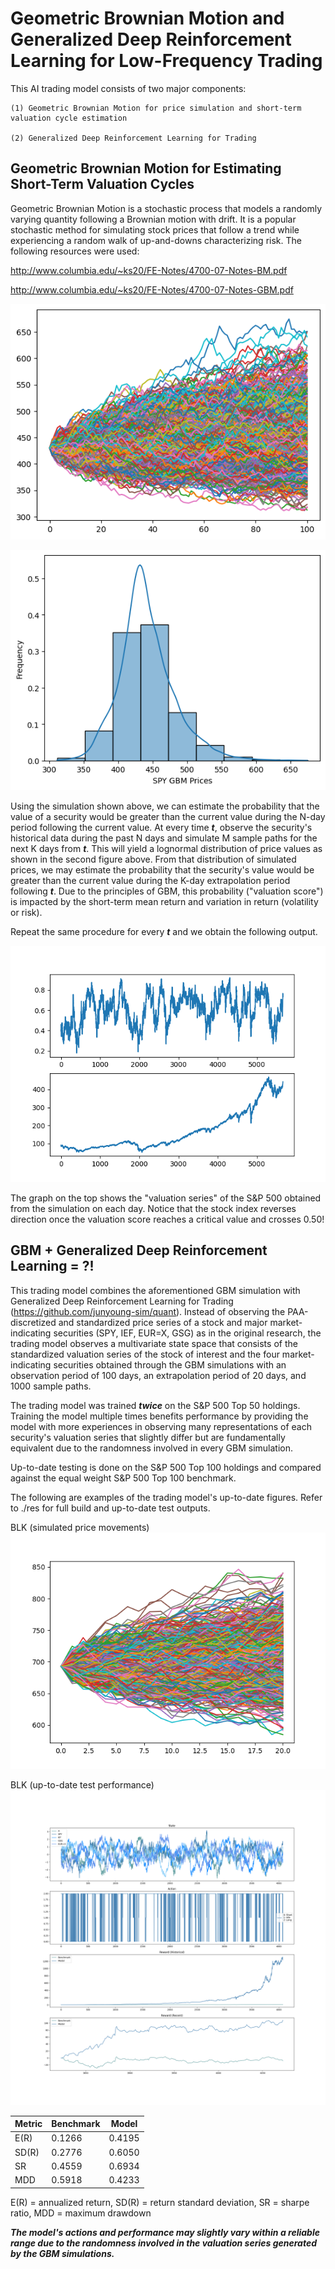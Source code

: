 # Geometric Brownian Motion and Generalized Deep Reinforcement Learning for Low-Frequency Trading

This AI trading model consists of two major components:

    (1) Geometric Brownian Motion for price simulation and short-term valuation cycle estimation

    (2) Generalized Deep Reinforcement Learning for Trading

## Geometric Brownian Motion for Estimating Short-Term Valuation Cycles

Geometric Brownian Motion is a stochastic process that models a randomly varying quantity following a Brownian motion with drift. It is a popular stochastic method for simulating stock prices that follow a trend while experiencing a random walk of up-and-downs characterizing risk. The following resources were used:

http://www.columbia.edu/~ks20/FE-Notes/4700-07-Notes-BM.pdf

http://www.columbia.edu/~ks20/FE-Notes/4700-07-Notes-GBM.pdf

![alt text](https://github.com/junyoung-sim/gbm-drl-quant/blob/main/etc/gbm_sample_path.png)

![alt text](https://github.com/junyoung-sim/gbm-drl-quant/blob/main/etc/gbm_lognormal_prices.png)

Using the simulation shown above, we can estimate the probability that the value of a security would be greater than the current value during the N-day period following the current value. At every time ***t***, observe the security's historical data during the past N days and simulate M sample paths for the next K days from ***t***. This will yield a lognormal distribution of price values as shown in the second figure above. From that distribution of simulated prices, we may estimate the probability that the security's value would be greater than the current value during the K-day extrapolation period following ***t***. Due to the principles of GBM, this probability ("valuation score") is impacted by the short-term mean return and variation in return (volatility or risk).

Repeat the same procedure for every ***t*** and we obtain the following output.

![alt text](https://github.com/junyoung-sim/gbm-drl-quant/blob/main/etc/valuation_cycle_example.png)

The graph on the top shows the "valuation series" of the S&P 500 obtained from the simulation on each day. Notice that the stock index reverses direction once the valuation score reaches a critical value and crosses 0.50!

## GBM + Generalized Deep Reinforcement Learning = ?!

This trading model combines the aforementioned GBM simulation with Generalized Deep Reinforcement Learning for Trading (https://github.com/junyoung-sim/quant). Instead of observing the PAA-discretized and standardized price series of a stock and major market-indicating securities (SPY, IEF, EUR=X, GSG) as in the original research, the trading model observes a multivariate state space that consists of the standardized valuation series of the stock of interest and the four market-indicating securities obtained through the GBM simulations with an observation period of 100 days, an extrapolation period of 20 days, and 1000 sample paths.

The trading model was trained ***twice*** on the S&P 500 Top 50 holdings. Training the model multiple times benefits performance by providing the model with more experiences in observing many representations of each security's valuation series that slightly differ but are fundamentally equivalent due to the randomness involved in every GBM simulation.

Up-to-date testing is done on the S&P 500 Top 100 holdings and compared against the equal weight S&P 500 Top 100 benchmark.

The following are examples of the trading model's up-to-date figures. Refer to ./res for full build and up-to-date test outputs.

BLK (simulated price movements)
![alt text](https://github.com/junyoung-sim/gbm-drl-quant/blob/main/res/BLK-sim.png)

BLK (up-to-date test performance)
![alt text](https://github.com/junyoung-sim/gbm-drl-quant/blob/main/res/BLK-test.png)

| Metric | Benchmark | Model  |
|--------|-----------|--------|
| E(R)   | 0.1266    | 0.4195 |
| SD(R)  | 0.2776    | 0.6050 |
| SR     | 0.4559    | 0.6934 |
| MDD    | 0.5918    | 0.4233 |

E(R) = annualized return, SD(R) = return standard deviation, SR = sharpe ratio, MDD = maximum drawdown

***The model's actions and performance may slightly vary within a reliable range due to the randomness involved in the valuation series generated by the GBM simulations.***